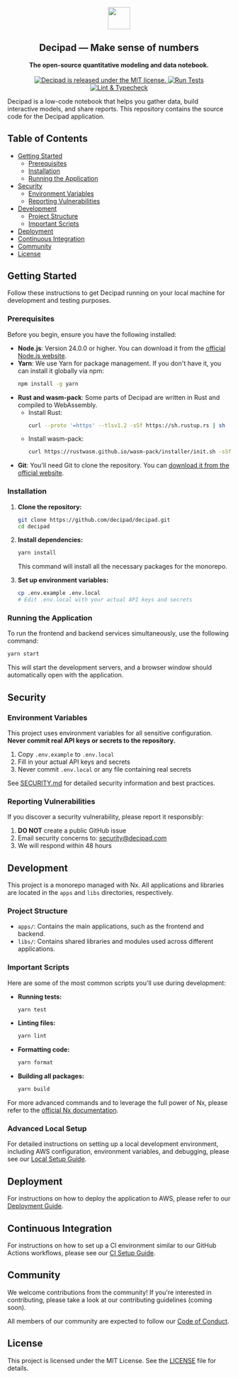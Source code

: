 <p align="center">
  <img src="https://user-images.githubusercontent.com/12210180/162798827-fd60eab3-907c-4ca1-a0dc-12ef34acb518.png" width="50">
</p>

<h2 align="center">Decipad — Make sense of numbers</h2>

<p align="center">
  <strong>The open-source quantitative modeling and data notebook.</strong>
  <br />
  <br />
  <a href="https://github.com/decipad/decipad/blob/main/LICENSE">
    <img src="https://img.shields.io/badge/license-MIT-blue.svg" alt="Decipad is released under the MIT license." />
  </a>
  <a href="https://github.com/decipad/decipad/actions/workflows/test.yml">
    <img src="https://github.com/decipad/decipad/actions/workflows/test.yml/badge.svg" alt="Run Tests" />
  </a>
  <a href="https://github.com/decipad/decipad/actions/workflows/lint-and-typecheck.yml">
    <img src="https://github.com/decipad/decipad/actions/workflows/lint-and-typecheck.yml/badge.svg" alt="Lint & Typecheck" />
  </a>
</p>

Decipad is a low-code notebook that helps you gather data, build interactive models, and share reports. This repository contains the source code for the Decipad application.

## Table of Contents

- [Getting Started](#getting-started)
  - [Prerequisites](#prerequisites)
  - [Installation](#installation)
  - [Running the Application](#running-the-application)
- [Security](#security)
  - [Environment Variables](#environment-variables)
  - [Reporting Vulnerabilities](#reporting-vulnerabilities)
- [Development](#development)
  - [Project Structure](#project-structure)
  - [Important Scripts](#important-scripts)
- [Deployment](#deployment)
- [Continuous Integration](#continuous-integration)
- [Community](#community)
- [License](#license)

## Getting Started

Follow these instructions to get Decipad running on your local machine for development and testing purposes.

### Prerequisites

Before you begin, ensure you have the following installed:

- **Node.js**: Version 24.0.0 or higher. You can download it from the [official Node.js website](https://nodejs.org/en/).
- **Yarn**: We use Yarn for package management. If you don't have it, you can install it globally via npm:
  ```bash
  npm install -g yarn
  ```
- **Rust and wasm-pack**: Some parts of Decipad are written in Rust and compiled to WebAssembly.
  - Install Rust:
    ```bash
    curl --proto '=https' --tlsv1.2 -sSf https://sh.rustup.rs | sh
    ```
  - Install wasm-pack:
    ```bash
    curl https://rustwasm.github.io/wasm-pack/installer/init.sh -sSf | sh
    ```
- **Git**: You'll need Git to clone the repository. You can [download it from the official website](https://git-scm.com/download).

### Installation

1.  **Clone the repository:**

    ```bash
    git clone https://github.com/decipad/decipad.git
    cd decipad
    ```

2.  **Install dependencies:**

    ```bash
    yarn install
    ```

    This command will install all the necessary packages for the monorepo.

3.  **Set up environment variables:**
    ```bash
    cp .env.example .env.local
    # Edit .env.local with your actual API keys and secrets
    ```

### Running the Application

To run the frontend and backend services simultaneously, use the following command:

```bash
yarn start
```

This will start the development servers, and a browser window should automatically open with the application.

## Security

### Environment Variables

This project uses environment variables for all sensitive configuration. **Never commit real API keys or secrets to the repository.**

1. Copy `.env.example` to `.env.local`
2. Fill in your actual API keys and secrets
3. Never commit `.env.local` or any file containing real secrets

See [SECURITY.md](SECURITY.md) for detailed security information and best practices.

### Reporting Vulnerabilities

If you discover a security vulnerability, please report it responsibly:

1. **DO NOT** create a public GitHub issue
2. Email security concerns to: [security@decipad.com](mailto:security@decipad.com)
3. We will respond within 48 hours

## Development

This project is a monorepo managed with Nx. All applications and libraries are located in the `apps` and `libs` directories, respectively.

### Project Structure

- `apps/`: Contains the main applications, such as the frontend and backend.
- `libs/`: Contains shared libraries and modules used across different applications.

### Important Scripts

Here are some of the most common scripts you'll use during development:

- **Running tests:**

  ```bash
  yarn test
  ```

- **Linting files:**

  ```bash
  yarn lint
  ```

- **Formatting code:**

  ```bash
  yarn format
  ```

- **Building all packages:**
  ```bash
  yarn build
  ```

For more advanced commands and to leverage the full power of Nx, please refer to the [official Nx documentation](https://nx.dev/l/r/getting-started/nx-cli).

### Advanced Local Setup

For detailed instructions on setting up a local development environment, including AWS configuration, environment variables, and debugging, please see our [Local Setup Guide](docs/LOCAL_SETUP.md).

## Deployment

For instructions on how to deploy the application to AWS, please refer to our [Deployment Guide](docs/DEPLOYMENT.md).

## Continuous Integration

For instructions on how to set up a CI environment similar to our GitHub Actions workflows, please see our [CI Setup Guide](docs/CI.md).

## Community

We welcome contributions from the community! If you're interested in contributing, please take a look at our contributing guidelines (coming soon).

All members of our community are expected to follow our [Code of Conduct](docs/CODE_OF_CONDUCT.md).

## License

This project is licensed under the MIT License. See the [LICENSE](LICENSE) file for details.
